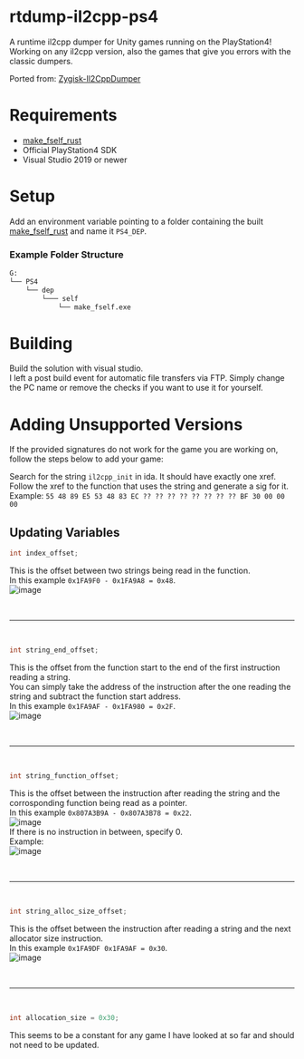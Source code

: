 # rtdump-il2cpp-ps4

A runtime il2cpp dumper for Unity games running on the PlayStation4!<br>
Working on any il2cpp version, also the games that give you errors with the classic dumpers.

Ported from: [Zygisk-Il2CppDumper](https://github.com/Perfare/Zygisk-Il2CppDumper)

# Requirements
- [make_fself_rust](https://github.com/TheRouletteBoi/make_fself_rust)
- Official PlayStation4 SDK
- Visual Studio 2019 or newer

# Setup
Add an environment variable pointing to a folder containing the built [make_fself_rust](https://github.com/TheRouletteBoi/make_fself_rust) and name it `PS4_DEP`.
### Example Folder Structure
```bash
G:
└── PS4
    └── dep
        └─── self
            └── make_fself.exe
```
# Building
Build the solution with visual studio.<br>
I left a post build event for automatic file transfers via FTP. Simply change the PC name or remove the checks if you want to use it for yourself.

# Adding Unsupported Versions
If the provided signatures do not work for the game you are working on, follow the steps below to add your game:

Search for the string `il2cpp_init` in ida. It should have exactly one xref.<br>
Follow the xref to the function that uses the string and generate a sig for it.<br>
Example:
`55 48 89 E5 53 48 83 EC ?? ?? ?? ?? ?? ?? ?? ?? BF 30 00 00 00`

## Updating Variables
```cpp
int index_offset;
```
This is the offset between two strings being read in the function.<br>
In this example `0x1FA9F0 - 0x1FA9A8 = 0x48`.<br>
![image](https://github.com/user-attachments/assets/d8bc0b3d-c042-491d-ab21-0456d1d76e7a)

<br>

---

<br>

```cpp
int string_end_offset;
```
This is the offset from the function start to the end of the first instruction reading a string.<br>
You can simply take the address of the instruction after the one reading the string and subtract the function start address.<br>
In this example `0x1FA9AF - 0x1FA980 = 0x2F`.<br>
![image](https://github.com/user-attachments/assets/006dbe88-e908-4648-9937-60031f497124)

<br>

---

<br>

```cpp
int string_function_offset;
```
This is the offset between the instruction after reading the string and the corrosponding function being read as a pointer.<br>
In this example `0x807A3B9A - 0x807A3B78 = 0x22`.<br>
![image](https://github.com/user-attachments/assets/171235e2-be2e-4034-a2e4-cb5f38d27fd0)<br>
If there is no instruction in between, specify 0.<br>
Example:<br>
![image](https://github.com/user-attachments/assets/cba05fc7-5af9-4ab6-8a94-df01dc3fba27)

<br>

---

<br>

```cpp
int string_alloc_size_offset;
```
This is the offset between the instruction after reading a string and the next allocator size instruction.<br>
In this example `0x1FA9DF 0x1FA9AF = 0x30`.<br>
![image](https://github.com/user-attachments/assets/cb874d8e-6b45-4407-9b8b-c8b56b4c2168)


<br>

---

<br>

```cpp
int allocation_size = 0x30;
```
This seems to be a constant for any game I have looked at so far and should not need to be updated.
